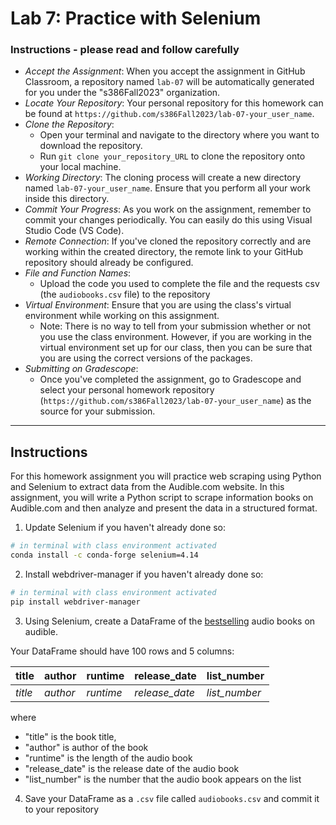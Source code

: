 # Lab 7: Practice with Selenium

### Instructions - please read and follow carefully
* *Accept the Assignment*: When you accept the assignment in GitHub Classroom, a repository named `lab-07` will be automatically generated for you under the "s386Fall2023" organization.
* *Locate Your Repository*: Your personal repository for this homework can be found at `https://github.com/s386Fall2023/lab-07-your_user_name`.
* *Clone the Repository*: 
    - Open your terminal and navigate to the directory where you want to download the repository.
    - Run `git clone your_repository_URL` to clone the repository onto your local machine.
* *Working Directory*: The cloning process will create a new directory named `lab-07-your_user_name`. Ensure that you perform all your work inside this directory.
* *Commit Your Progress*: As you work on the assignment, remember to commit your changes periodically. You can easily do this using Visual Studio Code (VS Code).
* *Remote Connection*: If you've cloned the repository correctly and are working within the created directory, the remote link to your GitHub repository should already be configured.
* *File and Function Names*: 
    - Upload the code you used to complete the file and the requests csv (the `audiobooks.csv` file) to the repository
* *Virtual Environment*: Ensure that you are using the class's virtual environment while working on this assignment.
   - Note:  There is no way to tell from your submission whether or not you use the class environment.  However, if you are working in the virtual environment set up for our class, then you can be sure that you are using the correct versions of the packages.
* *Submitting on Gradescope*: 
    - Once you've completed the assignment, go to Gradescope and select your personal homework repository (`https://github.com/s386Fall2023/lab-07-your_user_name`) as the source for your submission.
    
    
-----
## Instructions

For this homework assignment you will practice web scraping using Python and Selenium to extract data from the Audible.com website. In this assignment, you will write a Python script to scrape information books on Audible.com and then analyze and present the data in a structured format.


1.  Update Selenium if you haven't already done so:
```bash
# in terminal with class environment activated
conda install -c conda-forge selenium=4.14
```
2. Install webdriver-manager if you haven't already done so:
```bash
# in terminal with class environment activated
pip install webdriver-manager
```
3.  Using Selenium, create a DataFrame of the [bestselling](https://www.audible.com/adblbestsellers?ref_pageloadid=h7Ag5cGcQ5yvRAVu&ref=a_search_b1_desktop_footer_column_2_0&pf_rd_p=6a55a63d-48d3-4d5e-857f-ae6682380e4d&pf_rd_r=65QXM553SAAQNRH2VDV2&pageLoadId=yGFSdjIrgVpQDcAP&ref_plink=not_applicable&creativeId=2d835e86-1f10-4f6e-a4c6-33d2001684e6) audio books on audible.

Your DataFrame should have 100 rows and 5 columns:

| title | author | runtime | release_date | list_number |
|-------|------|-------|------|----------|
|*title*|*author*|*runtime*|*release_date*|*list_number*| 

where 
- "title" is the book title, 
- "author" is author of the book 
- "runtime" is the length of the audio book
- "release_date" is the release date of the audio book
- "list_number" is the number that the audio book appears on the list

4.  Save your DataFrame as a `.csv` file called `audiobooks.csv` and commit it to your repository
